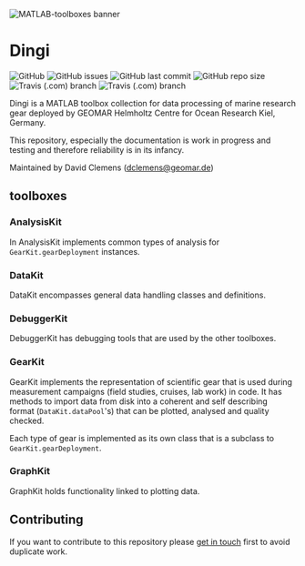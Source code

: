 ![MATLAB-toolboxes banner](/ressources/GitHub_banner.png)

# Dingi
![GitHub](https://img.shields.io/github/license/davidclemens/Dingi)
![GitHub issues](https://img.shields.io/github/issues/davidclemens/Dingi)
![GitHub last commit](https://img.shields.io/github/last-commit/davidclemens/Dingi)
![GitHub repo size](https://img.shields.io/github/repo-size/davidclemens/Dingi)
![Travis (.com) branch](https://img.shields.io/travis/com/davidclemens/Dingi/master?label=master)
![Travis (.com) branch](https://img.shields.io/travis/com/davidclemens/Dingi/development?label=development)

Dingi is a MATLAB toolbox collection for data processing of marine research gear deployed by GEOMAR Helmholtz Centre for Ocean Research Kiel, Germany.

This repository, especially the documentation is work in progress and testing and therefore reliability is in its infancy.

Maintained by David Clemens (dclemens@geomar.de)

## toolboxes

### AnalysisKit
In AnalysisKit implements common types of analysis for `GearKit.gearDeployment` instances.

### DataKit
DataKit encompasses general data handling classes and definitions.

### DebuggerKit
DebuggerKit has debugging tools that are used by the other toolboxes.

### GearKit
GearKit implements the representation of scientific gear that is used during measurement campaigns (field studies, cruises, lab work) in code. It has methods to import data from disk into a coherent and self describing format (`DataKit.dataPool`'s) that can be plotted, analysed and quality checked.

Each type of gear is implemented as its own class that is a subclass to `GearKit.gearDeployment`.

### GraphKit
GraphKit holds functionality linked to plotting data.

## Contributing
If you want to contribute to this repository please [get in touch](mailto:dclemens@geomar.de) first to avoid duplicate work.
